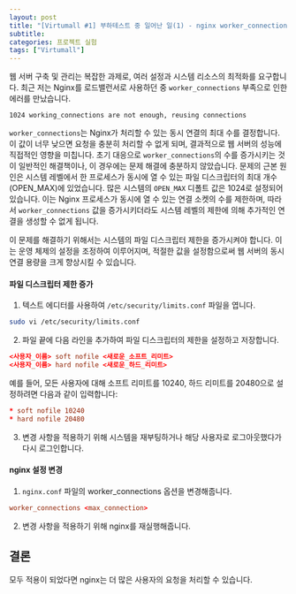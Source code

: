 ```yaml
---
layout: post
title: "[Virtumall #1] 부하테스트 중 일어난 일(1) - nginx worker_connections are not enough"
subtitle:
categories: 프로젝트 실험
tags: ["Virtumall"]
---
```



웹 서버 구축 및 관리는 복잡한 과제로, 여러 설정과 시스템 리소스의 최적화를 요구합니다. 최근 저는 Nginx를 로드밸런서로 사용하던 중 `worker_connections` 부족으로 인한 에러를 만났습니다.  
```  
1024 working_connections are not enough, reusing connections  
```  

`worker_connections`는 Nginx가 처리할 수 있는 동시 연결의 최대 수를 결정합니다. 이 값이 너무 낮으면 요청을 충분히 처리할 수 없게 되며, 결과적으로 웹 서버의 성능에 직접적인 영향을 미칩니다. 초기 대응으로 `worker_connections`의 수를 증가시키는 것이 일반적인 해결책이나, 이 경우에는 문제 해결에 충분하지 않았습니다. 문제의 근본 원인은 시스템 레벨에서 한 프로세스가 동시에 열 수 있는 파일 디스크립터의 최대 개수(OPEN_MAX)에 있었습니다. 많은 시스템의 `OPEN_MAX` 디폴트 값은 1024로 설정되어 있습니다. 이는 Nginx 프로세스가 동시에 열 수 있는 연결 소켓의 수를 제한하며, 따라서 `worker_connections` 값을 증가시키더라도 시스템 레벨의 제한에 의해 추가적인 연결을 생성할 수 없게 됩니다.  

이 문제를 해결하기 위해서는 시스템의 파일 디스크립터 제한을 증가시켜야 합니다. 이는 운영 체제의 설정을 조정하여 이루어지며, 적절한 값을 설정함으로써 웹 서버의 동시 연결 용량을 크게 향상시킬 수 있습니다.  

#### 파일 디스크립터 제한 증가  
1. 텍스트 에디터를 사용하여 `/etc/security/limits.conf` 파일을 엽니다.  
```bash
sudo vi /etc/security/limits.conf
```  

2. 파일 끝에 다음 라인을 추가하여 파일 디스크립터의 제한을 설정하고 저장합니다.  
```conf
<사용자_이름> soft nofile <새로운_소프트_리미트>
<사용자_이름> hard nofile <새로운_하드_리미트>
```  
  
예를 들어, 모든 사용자에 대해 소프트 리미트를 10240, 하드 리미트를 20480으로 설정하려면 다음과 같이 입력합니다:  
```conf  
* soft nofile 10240
* hard nofile 20480
```

3. 변경 사항을 적용하기 위해 시스템을 재부팅하거나 해당 사용자로 로그아웃했다가 다시 로그인합니다.  


#### nginx 설정 변경  
1. `nginx.conf` 파일의 worker_connections 옵션을 변경해줍니다.  
```conf
worker_connections <max_connection>
```

2. 변경 사항을 적용하기 위해 nginx를 재실행해줍니다.  

## 결론  
모두 적용이 되었다면 nginx는 더 많은 사용자의 요청을 처리할 수 있습니다.  
